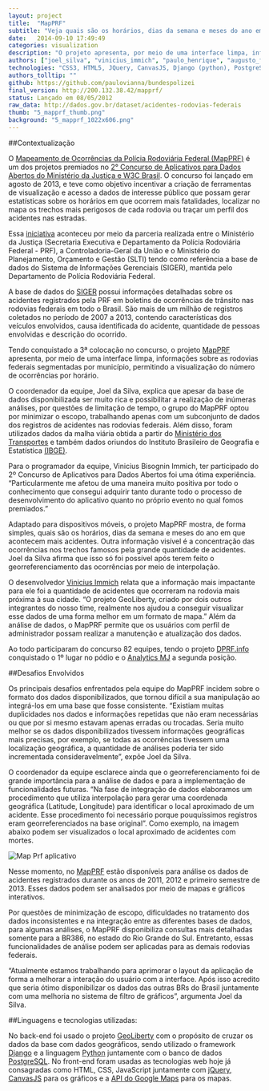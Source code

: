 ```yaml
---
layout: project
title:  "MapPRF"
subtitle: "Veja quais são os horários, dias da semana e meses do ano em que acontecem mais acidentes."
date:   2014-09-10 17:49:49
categories: visualization
description: "O projeto apresenta, por meio de uma interface limpa, informações sobre as rodovias federais segmentadas por município, permitindo a visualização do número de ocorrências por horário."
authors: ["joel_silva", "vinicius_immich", "paulo_henrique", "augusto_folleto", "augusto_lazzaroto"]
technologies: "CSS3, HTML5, JQuery, CanvasJS, Django (python), PostgreSQL, GeoLiberty, API do Google Maps"
authors_tolltip: ""
github: https://github.com/paulovianna/bundespolizei
final_version: http://200.132.38.42/mapprf/
status: Lançado em 08/05/2012
raw_data: http://dados.gov.br/dataset/acidentes-rodovias-federais
thumb: "5_mapprf_thumb.png"
background: "5_mapprf_1022x606.png"
---
```


##Contextualização

O [Mapeamento de Ocorrências da Polícia Rodoviária Federal (MapPRF)](http://200.132.38.42/mapprf/) é um dos projetos premiados no [2° Concurso de Aplicativos para Dados Abertos do Ministério da Justiça e W3C Brasil](http://www.w3c.br/Home/ConcursoAplicativos). O concurso foi lançado em agosto de 2013, e teve como objetivo incentivar a criação de ferramentas de visualização e acesso a dados de interesse público que possam gerar estatísticas sobre os horários em que ocorrem mais fatalidades, localizar no mapa os trechos mais perigosos de cada rodovia ou traçar um perfil dos acidentes nas estradas.

Essa [iniciativa](http://www.w3c.br/Noticias/ConcursoMJW3C2) aconteceu por meio da parceria realizada entre o Ministério da Justiça (Secretaria Executiva e Departamento da Polícia Rodoviária Federal - PRF), a Controladoria-Geral da União e o Ministério do Planejamento, Orçamento e Gestão (SLTI) tendo como referência a base de dados do Sistema de Informações Gerenciais (SIGER), mantida pelo Departamento de Polícia Rodoviária Federal.

A base de dados do [SIGER](http://www.google.com/url?q=http%3A%2F%2Fdados.gov.br%2Fdataset%2Facidentes-rodovias-federais&sa=D&sntz=1&usg=AFQjCNHWdRPVeJ-9yaBEZYMo3VdFltuX_Q) possui informações detalhadas sobre os acidentes registrados pela PRF em boletins de ocorrências de trânsito nas rodovias federais em todo o Brasil. São mais de um milhão de registros coletados no período de 2007 a 2013, contendo características dos veículos envolvidos, causa identificada do acidente, quantidade de pessoas envolvidas e descrição do ocorrido.

Tendo conquistado a 3ª colocação no concurso, o projeto [MapPRF](https://github.com/paulovianna/bundespolizei) apresenta, por meio de uma interface limpa, informações sobre as rodovias federais segmentadas por município, permitindo a visualização do número de ocorrências por horário.

O coordenador da equipe, Joel da Silva, explica que apesar da base de dados disponibilizada ser muito rica e possibilitar a realização de inúmeras análises, por questões de limitação de tempo, o grupo do MapPRF optou por minimizar o escopo, trabalhando apenas com um subconjunto de dados dos registros de acidentes nas rodovias federais. Além disso, foram utilizados dados da malha viária obtida a partir do [Ministério dos Transportes](http://www.transportes.gov.br/) e também dados oriundos do Instituto Brasileiro de Geografia e Estatística [(IBGE)](http://www.ibge.gov.br/home/).

Para o programador da equipe, Vinicius Bisognin Immich, ter participado do 2º Concurso de Aplicativos para Dados Abertos foi uma ótima experiência. “Particularmente me afetou de uma maneira muito positiva por todo o conhecimento que consegui adquirir tanto durante todo o processo de desenvolvimento do aplicativo quanto no próprio evento no qual fomos premiados.”

Adaptado para dispositivos móveis, o projeto MapPRF mostra, de forma simples, quais são os horários, dias da semana e meses do ano em que acontecem mais acidentes. Outra informação visível é a concentração das ocorrências nos trechos famosos pela grande quantidade de acidentes. Joel da Silva afirma que isso só foi possível após terem feito o georreferenciamento das ocorrências por meio de interpolação.

O desenvolvedor [Vinicius Immich](http://pt.slideshare.net/PauloHenriqueVianna/geoliberty) relata que a informação mais impactante para ele foi a quantidade de acidentes que ocorreram na rodovia mais próxima à sua cidade. “O projeto GeoLiberty, criado por dois outros integrantes do nosso time, realmente nos ajudou a conseguir visualizar esse dados de uma forma melhor em um formato de mapa.” Além da análise de dados, o MapPRF permite que os usuários com perfil de administrador possam realizar a manutenção e atualização dos dados.

Ao todo participaram do concurso 82 equipes, tendo o projeto [DPRF.info](http://www.dprf.info/) conquistado o 1º lugar no pódio e o [Analytics MJ](http://analyticsmj.github.io/prf/) a segunda posição.

##Desafios Envolvidos

Os principais desafios enfrentados pela equipe do MapPRF incidem sobre o formato dos dados disponibilizados, que tornou difícil a sua manipulação ao integrá-los em uma base que fosse consistente. “Existiam muitas duplicidades nos dados e informações repetidas que não eram necessárias ou que por si mesmo estavam apenas erradas ou trocadas. Seria muito melhor se os dados disponibilizados tivessem informações geográficas mais precisas, por exemplo, se todas as ocorrências tivessem uma localização geográfica, a quantidade de análises poderia ter sido incrementada consideravelmente”, expõe Joel da Silva.

O coordenador da equipe esclarece ainda que o georreferenciamento foi de grande importância para a análise de dados e para a implementação de funcionalidades futuras. “Na fase de integração de dados elaboramos um procedimento que utiliza interpolação para gerar uma coordenada geográfica (Latitude, Longitude) para identificar o local aproximado de um acidente. Esse procedimento foi necessário porque pouquíssimos registros eram georreferenciados na base original”. Como exemplo, na imagem abaixo podem ser visualizados o local aproximado de acidentes com mortes.

![Map Prf aplicativo](/caminho/caminhoImg.jpg)

Nesse momento, no [MapPRF](http://200.132.38.42/mapprf/) estão disponíveis para análise os dados de acidentes registrados durante os anos de 2011, 2012 e primeiro semestre de 2013. Esses dados podem ser analisados por meio de mapas e gráficos interativos.

Por questões de minimização de escopo, dificuldades no tratamento dos dados inconsistentes e na integração entre as diferentes bases de dados, para algumas análises, o MapPRF disponibiliza consultas mais detalhadas somente para a BR386, no estado do Rio Grande do Sul. Entretanto, essas funcionalidades de análise podem ser aplicadas para as demais rodovias federais.

“Atualmente estamos trabalhando para aprimorar o layout da aplicação de forma a melhorar a interação do usuário com a interface. Após isso acredito que seria ótimo disponibilizar os dados das outras BRs do Brasil juntamente com uma melhoria no sistema de filtro de gráficos”, argumenta Joel da Silva.


##Linguagens e tecnologias utilizadas:

No back-end foi usado o projeto [GeoLiberty](http://pt.slideshare.net/PauloHenriqueVianna/geoliberty) com o propósito de cruzar os dados da base com dados geográficos, sendo utilizado o framework [Django](https://www.djangoproject.com/) e a linguagem [Python](http://www.python.org.br/wiki) juntamente com o banco de dados [PostgreSQL](http://www.postgresql.org/). No front-end foram usadas as tecnologias web hoje já consagradas como HTML, CSS, JavaScript juntamente com [jQuery](http://jquery.com/), [CanvasJS](http://canvasjs.com/) para os gráficos e a [API do Google Maps](https://developers.google.com/maps/?hl=pt-br) para os mapas. 

